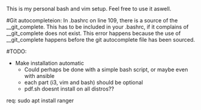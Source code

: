 This is my personal bash and vim setup. 
Feel free to use it aswell.

#Git autocompleteion:
In .bashrc on line 109, there is a source of the __git_complete. This has to be included in your .bashrc, if it complains of __git_complete does not exist.
This error happens because the use of __git_complete happens before the git autocomplete file has been sourced.

#TODO:
- Make installation automatic
    - Could perhaps be done with a simple bash script, or maybe even with ansible
    - each part (i3, vim and bash) should be optional
    - pdf.sh doesnt install on all distros??

req: sudo apt install ranger
